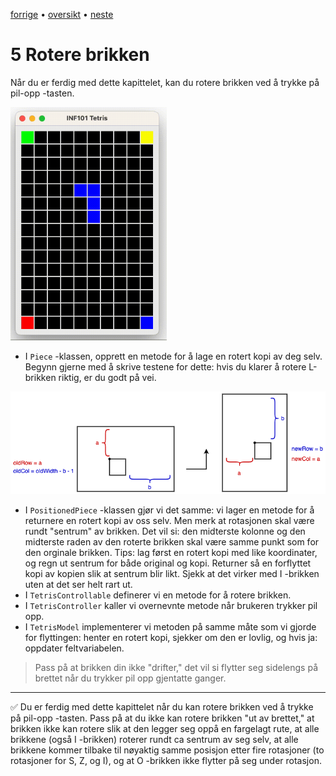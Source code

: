[forrige](./04-flyttebrikke.md) &bullet; [oversikt](../README.md#steg-for-steg) &bullet; [neste](./06-droppebrikke.md)

# 5 Rotere brikken

Når du er ferdig med dette kapittelet, kan du rotere brikken ved å trykke på pil-opp -tasten.

[<img src="./pics/rotatePiece.gif"  width="250">](./pics/rotatePiece.gif)


- I `Piece` -klassen, opprett en metode for å lage en rotert kopi av deg selv. Begynn gjerne med å skrive testene for dette: hvis du klarer å rotere L-brikken riktig, er du godt på vei.

![Illustrasjon av rotasjon](./pics/matrixRotation.png)

- I `PositionedPiece` -klassen gjør vi det samme: vi lager en metode for å returnere en rotert kopi av oss selv. Men merk at rotasjonen skal være rundt "sentrum" av brikken. Det vil si: den midterste kolonne og den midterste raden av den roterte brikken skal være samme punkt som for den orginale brikken. Tips: lag først en rotert kopi med like koordinater, og regn ut sentrum for både original og kopi. Returner så en forflyttet kopi av kopien slik at sentrum blir likt. Sjekk at det virker med I -brikken uten at det ser helt rart ut.
- I `TetrisControllable` definerer vi en metode for å rotere brikken.
- I `TetrisController` kaller vi overnevnte metode når brukeren trykker pil opp.
- I `TetrisModel` implementerer vi metoden på samme måte som vi gjorde for flyttingen: henter en rotert kopi, sjekker om den er lovlig, og hvis ja: oppdater feltvariabelen.

>Pass på at brikken din ikke "drifter," det vil si flytter seg sidelengs på brettet når du trykker pil opp gjentatte ganger.

---

:white_check_mark:  Du er ferdig med dette kapittelet når du kan rotere brikken ved å trykke på pil-opp -tasten. Pass på at du ikke kan rotere brikken "ut av brettet," at brikken ikke kan rotere slik at den legger seg oppå en fargelagt rute, at alle brikkene (også I -brikken) roterer rundt ca sentrum av seg selv, at alle brikkene kommer tilbake til nøyaktig samme posisjon etter fire rotasjoner (to rotasjoner for S, Z, og I), og at O -brikken ikke flytter på seg under rotasjon.